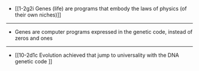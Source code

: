 - [[1-2g2i Genes (life) are programs that embody the laws of physics (of their own niches)]]
---
- Genes are computer programs expressed in the genetic code, instead of zeros and ones
---
- [[10-2d1c Evolution achieved that jump to universality with the DNA genetic code ]]
